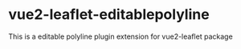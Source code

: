 # vue2-leaflet-editablepolyline
This is a editable polyline plugin extension for vue2-leaflet package
